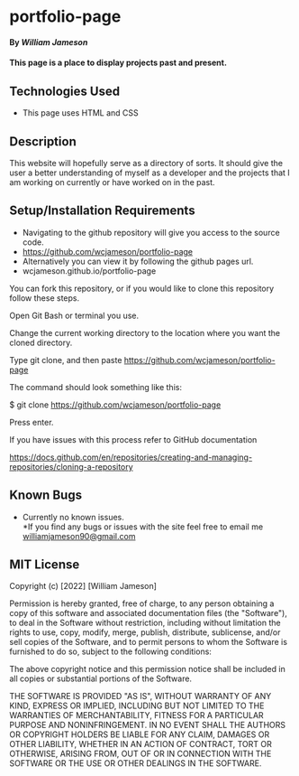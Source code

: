 
# portfolio-page

#### By _**William Jameson**_

#### This page is a place to display projects past and present.

## Technologies Used

* This page uses HTML and CSS

## Description

This website will hopefully serve as a directory of sorts. It should give the user a better understanding of myself as a developer and the projects that I am working on currently or have worked on in the past.

## Setup/Installation Requirements

* Navigating to the github repository will give you access to the source code.
* https://github.com/wcjameson/portfolio-page
* Alternatively you can view it by following the github pages url.
* wcjameson.github.io/portfolio-page

You can fork this repository, or if you would like to clone this repository follow these steps.

Open Git Bash or terminal you use.

Change the current working directory to the location where you want the cloned directory.

Type git clone, and then paste https://github.com/wcjameson/portfolio-page

The command should look something like this:

$ git clone  https://github.com/wcjameson/portfolio-page

Press enter.

If you have issues with this process refer to GitHub documentation

https://docs.github.com/en/repositories/creating-and-managing-repositories/cloning-a-repository

## Known Bugs

* Currently no known issues.  
*If you find any bugs or issues with the site feel free to email me williamjameson90@gmail.com

## MIT License

Copyright (c) [2022] [William Jameson]

Permission is hereby granted, free of charge, to any person obtaining a copy
of this software and associated documentation files (the "Software"), to deal
in the Software without restriction, including without limitation the rights
to use, copy, modify, merge, publish, distribute, sublicense, and/or sell
copies of the Software, and to permit persons to whom the Software is
furnished to do so, subject to the following conditions:

The above copyright notice and this permission notice shall be included in all
copies or substantial portions of the Software.

THE SOFTWARE IS PROVIDED "AS IS", WITHOUT WARRANTY OF ANY KIND, EXPRESS OR
IMPLIED, INCLUDING BUT NOT LIMITED TO THE WARRANTIES OF MERCHANTABILITY,
FITNESS FOR A PARTICULAR PURPOSE AND NONINFRINGEMENT. IN NO EVENT SHALL THE
AUTHORS OR COPYRIGHT HOLDERS BE LIABLE FOR ANY CLAIM, DAMAGES OR OTHER
LIABILITY, WHETHER IN AN ACTION OF CONTRACT, TORT OR OTHERWISE, ARISING FROM,
OUT OF OR IN CONNECTION WITH THE SOFTWARE OR THE USE OR OTHER DEALINGS IN THE
SOFTWARE.
